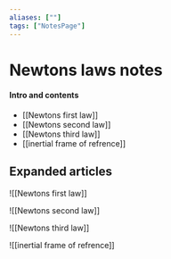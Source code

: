 ```yaml
---
aliases: [""]
tags: ["NotesPage"]
---
```


# Newtons laws notes

#### Intro and contents
- [[Newtons first law]]
- [[Newtons second law]]
- [[Newtons third law]]
- [[inertial frame of refrence]]

## Expanded articles

![[Newtons first law]]

![[Newtons second law]]

![[Newtons third law]]

![[inertial frame of refrence]]